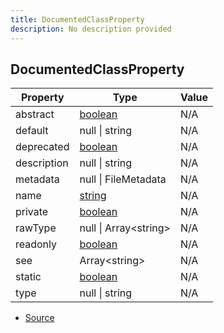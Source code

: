 ```yaml
---
title: DocumentedClassProperty
description: No description provided
---
```


## DocumentedClassProperty

| Property | Type | Value |
| ----------- | ----------- | ----------- |
| abstract | [boolean](https://developer.mozilla.org/en-US/docs/Web/JavaScript/Reference/Global_Objects/Boolean) | N/A |
| default | null \| string | N/A |
| deprecated | [boolean](https://developer.mozilla.org/en-US/docs/Web/JavaScript/Reference/Global_Objects/Boolean) | N/A |
| description | null \| string | N/A |
| metadata | null \| FileMetadata | N/A |
| name | [string](https://developer.mozilla.org/en-US/docs/Web/JavaScript/Reference/Global_Objects/String) | N/A |
| private | [boolean](https://developer.mozilla.org/en-US/docs/Web/JavaScript/Reference/Global_Objects/Boolean) | N/A |
| rawType | null \| Array\<string> | N/A |
| readonly | [boolean](https://developer.mozilla.org/en-US/docs/Web/JavaScript/Reference/Global_Objects/Boolean) | N/A |
| see | Array\<string> | N/A |
| static | [boolean](https://developer.mozilla.org/en-US/docs/Web/JavaScript/Reference/Global_Objects/Boolean) | N/A |
| type | null \| string | N/A |


- [Source](https://github.com/neplextech/micro-docgen/blob/fbfcd84c930585aff5882714b14f394715057a88/src/serializers/ClassSerializer.ts#L26)